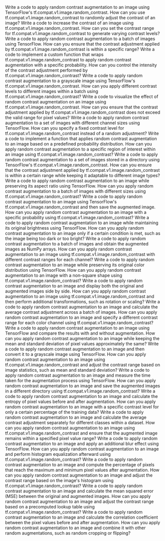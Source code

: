 Write a code to apply random contrast augmentation to an image using TensorFlow's tf.compat.v1.image.random_contrast.
How can you use tf.compat.v1.image.random_contrast to randomly adjust the contrast of an image?
Write a code to increase the contrast of an image using tf.compat.v1.image.random_contrast.
How can you set the contrast range for tf.compat.v1.image.random_contrast to generate varying contrast levels?
Write a code to apply random contrast augmentation to a batch of images using TensorFlow.
How can you ensure that the contrast adjustment applied by tf.compat.v1.image.random_contrast is within a specific range?
Write a code to implement a custom function that wraps tf.compat.v1.image.random_contrast to apply random contrast augmentation with a specific probability.
How can you control the intensity of the contrast adjustment performed by tf.compat.v1.image.random_contrast?
Write a code to apply random contrast augmentation to a grayscale image using TensorFlow's tf.compat.v1.image.random_contrast.
How can you apply different contrast levels to different images within a batch using tf.compat.v1.image.random_contrast?
Write a code to visualize the effect of random contrast augmentation on an image using tf.compat.v1.image.random_contrast.
How can you ensure that the contrast adjustment applied by tf.compat.v1.image.random_contrast does not exceed the valid range for pixel values?
Write a code to apply random contrast augmentation to a set of images with different channel sizes using TensorFlow.
How can you specify a fixed contrast level for tf.compat.v1.image.random_contrast instead of a random adjustment?
Write a code to implement a function that applies random contrast augmentation to an image based on a predefined probability distribution.
How can you apply random contrast augmentation to a specific region of interest within an image using tf.compat.v1.image.random_contrast?
Write a code to apply random contrast augmentation to a set of images stored in a directory using TensorFlow's tf.compat.v1.image.random_contrast.
How can you ensure that the contrast adjustment applied by tf.compat.v1.image.random_contrast is within a certain range while keeping it adaptable to different image types?
Write a code to apply random contrast augmentation to an image while preserving its aspect ratio using TensorFlow.
How can you apply random contrast augmentation to a batch of images with different sizes using tf.compat.v1.image.random_contrast?
Write a code to apply random contrast augmentation to an image using TensorFlow's tf.compat.v1.image.random_contrast and then save the augmented image.
How can you apply random contrast augmentation to an image with a specific probability using tf.compat.v1.image.random_contrast?
Write a code to apply random contrast augmentation to an image while maintaining its original brightness using TensorFlow.
How can you apply random contrast augmentation to an image only if a certain condition is met, such as the image being too dark or too bright?
Write a code to apply random contrast augmentation to a batch of images and obtain the augmented images as NumPy arrays.
How can you apply random contrast augmentation to an image using tf.compat.v1.image.random_contrast with different contrast ranges for each channel?
Write a code to apply random contrast augmentation to an image while preserving its original color distribution using TensorFlow.
How can you apply random contrast augmentation to an image with a non-square shape using tf.compat.v1.image.random_contrast?
Write a code to apply random contrast augmentation to an image and display both the original and augmented images side by side.
How can you apply random contrast augmentation to an image using tf.compat.v1.image.random_contrast and then perform additional transformations, such as rotation or scaling?
Write a code to apply random contrast augmentation to an image and calculate the average contrast adjustment across a batch of images.
How can you apply random contrast augmentation to an image and specify a different contrast range for each color channel using tf.compat.v1.image.random_contrast?
Write a code to apply random contrast augmentation to an image using TensorFlow and compare the results with and without augmentation.
How can you apply random contrast augmentation to an image while keeping the mean and standard deviation of pixel values approximately the same?
Write a code to apply random contrast augmentation to an image and then convert it to a grayscale image using TensorFlow.
How can you apply random contrast augmentation to an image using tf.compat.v1.image.random_contrast and adjust the contrast range based on image statistics, such as mean and standard deviation?
Write a code to apply random contrast augmentation to an image and measure the time taken for the augmentation process using TensorFlow.
How can you apply random contrast augmentation to an image and save the augmented images in a different directory using tf.compat.v1.image.random_contrast?
Write a code to apply random contrast augmentation to an image and calculate the entropy of pixel values before and after augmentation.
How can you apply random contrast augmentation to an image with a specific contrast level for only a certain percentage of the training data?
Write a code to apply random contrast augmentation to an image and calculate the average contrast adjustment separately for different classes within a dataset.
How can you apply random contrast augmentation to an image using tf.compat.v1.image.random_contrast and ensure that the augmented image remains within a specified pixel value range?
Write a code to apply random contrast augmentation to an image and apply an additional blur effect using TensorFlow.
How can you apply random contrast augmentation to an image and perform histogram equalization afterward using tf.compat.v1.image.random_contrast?
Write a code to apply random contrast augmentation to an image and compute the percentage of pixels that reach the maximum and minimum pixel values after augmentation.
How can you apply random contrast augmentation to an image and adjust the contrast range based on the image's histogram using tf.compat.v1.image.random_contrast?
Write a code to apply random contrast augmentation to an image and calculate the mean squared error (MSE) between the original and augmented images.
How can you apply random contrast augmentation to an image and adjust the contrast range based on a precomputed lookup table using tf.compat.v1.image.random_contrast?
Write a code to apply random contrast augmentation to an image and calculate the correlation coefficient between the pixel values before and after augmentation.
How can you apply random contrast augmentation to an image and combine it with other random augmentations, such as random cropping or flipping?